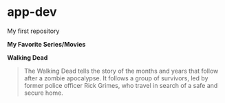 # app-dev
My first repository


**My Favorite Series/Movies**

**Walking Dead**

>The Walking Dead tells the story of the months and years that follow after a zombie apocalypse. It follows a group of survivors, led by former police officer Rick Grimes, who travel in search of a safe and secure home.
